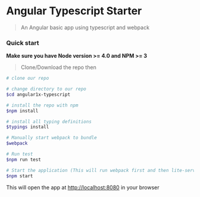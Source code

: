 # Angular Typescript Starter

> An Angular basic app using typescript and webpack

### Quick start
**Make sure you have Node version >= 4.0 and NPM >= 3**
> Clone/Download the repo then

```bash
# clone our repo

# change directory to our repo
$cd angular1x-typescript

# install the repo with npm
$npm install

# install all typing definitions
$typings install

# Manually start webpack to bundle
$webpack

# Run test
$npm run test

# Start the application (This will run webpack first and then lite-server)
$npm start

```
This will open the app at [http://localhost:8080](http://localhost:8080) in your browser